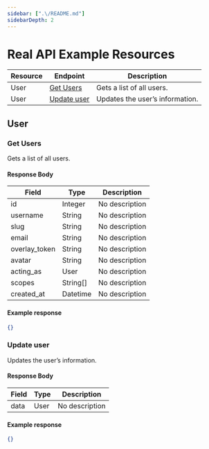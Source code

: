 ```yaml
---
sidebar: [".\/README.md"]
sidebarDepth: 2
---
```


# Real API Example Resources

| Resource | Endpoint | Description |
|----------|----------|-------------|
| User | [Get Users](.//README.md#get-users) | Gets a list of all users. |
| User | [Update user](.//README.md#update-user) | Updates the user’s information. |

<docs-Endpoint>

## User

</docs-Endpoint>

<docs-Endpoint>

### Get Users

<docs-ApiUrl type="GET" endpoint="https://api.example.org/v1/users" />

Gets a list of all users.

#### Response Body

| Field | Type | Description |
|-------|------|-------------|
| id | Integer | No description |
| username | String | No description |
| slug | String | No description |
| email | String | No description |
| overlay_token | String | No description |
| avatar | String | No description |
| acting_as | User | No description |
| scopes | String[] | No description |
| created_at | Datetime | No description |

<docs-EndpointExample>

#### Example response

```json
{}
```

</docs-EndpointExample>
</docs-Endpoint>
<docs-Endpoint>

### Update user

<docs-ApiUrl type="PATCH" endpoint="https://api.example.org/v1/users/{user}" />

Updates the user’s information.

#### Response Body

| Field | Type | Description |
|-------|------|-------------|
| data | User | No description |

<docs-EndpointExample>

#### Example response

```json
{}
```

</docs-EndpointExample>
</docs-Endpoint>